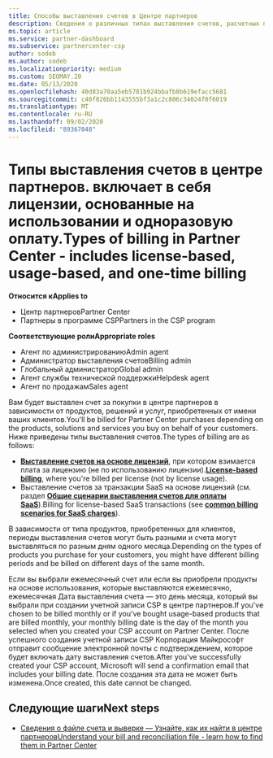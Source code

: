 ```yaml
---
title: Способы выставления счетов в Центре партнеров
description: Сведения о различных типах выставления счетов, расчетных периодах и датах выставления счетов, которые могут отображаться в центре партнеров.
ms.topic: article
ms.service: partner-dashboard
ms.subservice: partnercenter-csp
author: sodeb
ms.author: sodeb
ms.localizationpriority: medium
ms.custom: SEOMAY.20
ms.date: 05/13/2020
ms.openlocfilehash: 40d83a70aa5eb5781b924bbafb8b619efacc5681
ms.sourcegitcommit: c40f826bb1143555bf3a1c2c806c34024f0f6019
ms.translationtype: MT
ms.contentlocale: ru-RU
ms.lasthandoff: 09/02/2020
ms.locfileid: "89367048"
---
```

# <a name="types-of-billing-in-partner-center---includes-license-based-usage-based-and-one-time-billing"></a><span data-ttu-id="24333-103">Типы выставления счетов в центре партнеров. включает в себя лицензии, основанные на использовании и одноразовую оплату.</span><span class="sxs-lookup"><span data-stu-id="24333-103">Types of billing in Partner Center - includes license-based, usage-based, and one-time billing</span></span>

<span data-ttu-id="24333-104">**Относится к**</span><span class="sxs-lookup"><span data-stu-id="24333-104">**Applies to**</span></span>

- <span data-ttu-id="24333-105">Центр партнеров</span><span class="sxs-lookup"><span data-stu-id="24333-105">Partner Center</span></span>
- <span data-ttu-id="24333-106">Партнеры в программе CSP</span><span class="sxs-lookup"><span data-stu-id="24333-106">Partners in the CSP program</span></span>

<span data-ttu-id="24333-107">**Соответствующие роли**</span><span class="sxs-lookup"><span data-stu-id="24333-107">**Appropriate roles**</span></span>

- <span data-ttu-id="24333-108">Агент по администрированию</span><span class="sxs-lookup"><span data-stu-id="24333-108">Admin agent</span></span>
- <span data-ttu-id="24333-109">Администратор выставления счетов</span><span class="sxs-lookup"><span data-stu-id="24333-109">Billing admin</span></span>
- <span data-ttu-id="24333-110">Глобальный администратор</span><span class="sxs-lookup"><span data-stu-id="24333-110">Global admin</span></span>
- <span data-ttu-id="24333-111">Агент службы технической поддержки</span><span class="sxs-lookup"><span data-stu-id="24333-111">Helpdesk agent</span></span>
- <span data-ttu-id="24333-112">Агент по продажам</span><span class="sxs-lookup"><span data-stu-id="24333-112">Sales agent</span></span>

<span data-ttu-id="24333-113">Вам будет выставлен счет за покупки в центре партнеров в зависимости от продуктов, решений и услуг, приобретенных от имени ваших клиентов.</span><span class="sxs-lookup"><span data-stu-id="24333-113">You'll be billed for Partner Center purchases depending on the products, solutions and services you buy on behalf of your customers.</span></span> <span data-ttu-id="24333-114">Ниже приведены типы выставления счетов.</span><span class="sxs-lookup"><span data-stu-id="24333-114">The types of billing are as follows:</span></span>

- <span data-ttu-id="24333-115">[**Выставление счетов на основе лицензий**](license-based-billing.md), при котором взимается плата за лицензию (не по использованию лицензии).</span><span class="sxs-lookup"><span data-stu-id="24333-115">[**License-based billing**](license-based-billing.md), where you're billed per license (not by license usage).</span></span>
- <span data-ttu-id="24333-116">Выставление счетов за транзакции SaaS на основе лицензий (см. раздел [**Общие сценарии выставления счетов для оплаты SaaS**](common-billing-scenarios-saas.md)).</span><span class="sxs-lookup"><span data-stu-id="24333-116">Billing for license-based SaaS transactions (see [**common billing scenarios for SaaS charges**](common-billing-scenarios-saas.md)).</span></span>

<span data-ttu-id="24333-117">В зависимости от типа продуктов, приобретенных для клиентов, периоды выставления счетов могут быть разными и счета могут выставляться по разным дням одного месяца.</span><span class="sxs-lookup"><span data-stu-id="24333-117">Depending on the types of products you purchase for your customers, you might have different billing periods and be billed on different days of the same month.</span></span>

<span data-ttu-id="24333-118">Если вы выбрали ежемесячный счет или если вы приобрели продукты на основе использования, которые выставляются ежемесячно, ежемесячная Дата выставления счета — это день месяца, который вы выбрали при создании учетной записи CSP в центре партнеров.</span><span class="sxs-lookup"><span data-stu-id="24333-118">If you've chosen to be billed monthly or if you've bought usage-based products that are billed monthly, your monthly billing date is the day of the month you selected when you created your CSP account on Partner Center.</span></span> <span data-ttu-id="24333-119">После успешного создания учетной записи CSP Корпорация Майкрософт отправит сообщение электронной почты с подтверждением, которое будет включать дату выставления счетов.</span><span class="sxs-lookup"><span data-stu-id="24333-119">After you've successfully created your CSP account, Microsoft will send a confirmation email that includes your billing date.</span></span> <span data-ttu-id="24333-120">После создания эта дата не может быть изменена.</span><span class="sxs-lookup"><span data-stu-id="24333-120">Once created, this date cannot be changed.</span></span>

## <a name="next-steps"></a><span data-ttu-id="24333-121">Следующие шаги</span><span class="sxs-lookup"><span data-stu-id="24333-121">Next steps</span></span>

- [<span data-ttu-id="24333-122">Сведения о файле счета и выверке — Узнайте, как их найти в центре партнеров</span><span class="sxs-lookup"><span data-stu-id="24333-122">Understand your bill and reconciliation file - learn how to find them in Partner Center</span></span>](read-your-bill.md)